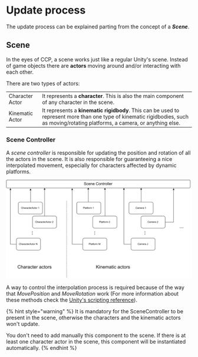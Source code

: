 # Update process

The update process can be explained parting from the concept of a _**Scene**_. 

## Scene

In the eyes of CCP, a scene works just like a regular Unity's scene. Instead of game objects there are **actors** moving around and/or interacting with each other. 

There are two types of actors:

|  |  |
| :--- | :--- |
| Character Actor | It represents a **character**. This is also the main component of any character in the scene. |
| Kinematic Actor | It represents a **kinematic rigidbody**. This can be used to represent more than one type of kinematic rigidbodies, such as moving/rotating platforms, a camera, or anything else. |

### Scene Controller

A _scene controller_ is responsible for updating the position and rotation of all the actors in the scene. It is also responsible for guaranteeing a nice interpolated movement, especially for characters affected by dynamic platforms.

![](../../.gitbook/assets/scenecontroller.png)

A way to control the interpolation process is required because of the way that _MovePosition_ and _MoveRotation_ work \(For more information about these methods check the [Unity's scripting reference](https://docs.unity3d.com/ScriptReference/Rigidbody2D.MovePosition.html)\).

{% hint style="warning" %}
It is mandatory for the SceneController to be present in the scene, otherwise the characters and the kinematic actors won't update. 

You don't need to add manually this component to the scene. If there is at least one character actor in the scene, this component will be instantiated automatically.
{% endhint %}



